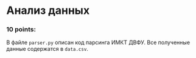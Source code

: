 <h1>Анализ данных</h1>

<h3>10 points:</h3>

В файле ```parser.py``` описан код парсинга ИМКТ ДВФУ. Все полученные данные содержатся в ```data.csv```.
